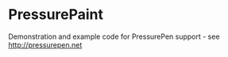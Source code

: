 PressurePaint
=============

Demonstration and example code for PressurePen support - see http://pressurepen.net